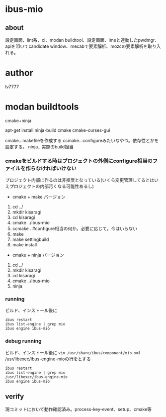 # ibus-mio

## about

設定画面、lint系、ci、modan buildtool、設定画面、imeと連動したpwdmgr、apiを叩いてcandidate window、mecabで要素解析、mozcの要素解析を取り入れる。

# author

lv7777

# modan buildtools
cmake+ninja

apt-get install ninja-build cmake cmake-curses-gui

cmake...makefileを作成する
ccmake...configureみたいなやつ。依存性とかを設定する。
ninja...実際のbuild担当

### cmakeをビルドする時はプロジェクトの外側にconfigure相当のファイルを作らなければいけない 
プロジェクト内部に作るのは非推奨となっている(いくら変更管理してるとはいえプロジェクトの内部汚くなる可能性あるし)
* cmake + make バージョン
1. cd ../
2. mkdir kisaragi
3. cd kisaragi
4. cmake ../ibus-mio
5. ccmake . #configure相当の何か。必要に応じて。今はいらない
6. make
7. make settingbuild
8. make install

* cmake + ninja バージョン
1. cd ../
2. mkdir kisaragi
3. cd kisaragi
4. cmake ../ibus-mio
5. ninja

### running

ビルド、インストール後に
```
ibus restart
ibus list-engine | grep mio
ibus engine ibus-mio
```

### debug running

ビルド、インストール後に
`vim /usr/share/ibus/component/mio.xml`
<exec>/usr/libexec/ibus-engine-mio</exec>の行を<exec></exec>とする
```
ibus restart
ibus list-engine | grep mio
/usr/libexec/ibus-engine-mio
ibus engine ibus-mio
```

## verify

現コミットにおいて動作確認済み。process-key-event、setup、cmake等